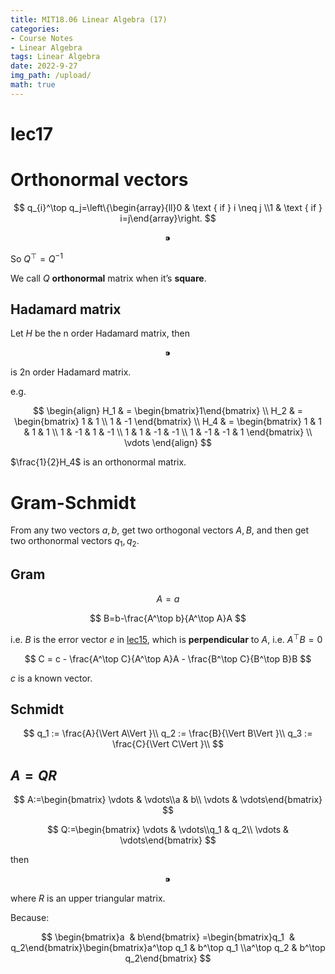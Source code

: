 ```yaml
---
title: MIT18.06 Linear Algebra (17)
categories:
- Course Notes
- Linear Algebra
tags: Linear Algebra
date: 2022-9-27
img_path: /upload/
math: true
---
```


# lec17

# Orthonormal vectors

$$
q_{i}^\top q_j=\left\{\begin{array}{ll}0 & \text { if } i \neq j \\1 & \text { if } i=j\end{array}\right.
$$

$$
⁍
$$

So $Q^\top = Q^{-1}$

We call  $Q$ **orthonormal** matrix when it’s **square**.

## **Hadamard matrix**

Let  $H$ be the n order Hadamard matrix, then 

$$
⁍
$$

is 2n order Hadamard matrix.

e.g.

$$
\begin{align}
H_1 & = \begin{bmatrix}1\end{bmatrix} \\
H_2 & = \begin{bmatrix} 1 & 1 \\ 1 & -1 \end{bmatrix} \\
H_4 & = \begin{bmatrix} 1 & 1 & 1 & 1 \\ 1 & -1 & 1 & -1 \\ 1 & 1 & -1 & -1 \\ 1 & -1 & -1 & 1 \end{bmatrix} \\
\vdots
\end{align}
$$

$\frac{1}{2}H_4$ is an orthonormal matrix.

# Gram-Schmidt

From any two vectors $a ,b$, get two orthogonal vectors $A,B$, and then get two orthonormal vectors $q_1, q_2$.

## Gram

$$
A=a
$$

$$
B=b-\frac{A^\top b}{A^\top A}A
$$

i.e. $B$ is the error vector $e$ in [lec15](https://www.notion.so/lec15-1cf9bf9e292c4607b7d24e1ebf2cbe9c?pvs=21), which is **perpendicular** to $A$, i.e. $A^\top B=0$

$$
C = c - \frac{A^\top C}{A^\top A}A - \frac{B^\top C}{B^\top B}B
$$

 $c$ is a known vector.

## Schmidt

$$
q_1 := \frac{A}{\Vert A\Vert }\\ q_2 := \frac{B}{\Vert B\Vert }\\ q_3 := \frac{C}{\Vert C\Vert }\\
$$

## $A=QR$

$$
A:=\begin{bmatrix} \vdots & \vdots\\a & b\\ \vdots & \vdots\end{bmatrix}
$$

$$
Q:=\begin{bmatrix} \vdots & \vdots\\q_1 & q_2\\ \vdots & \vdots\end{bmatrix}
$$

then

$$
⁍
$$

where $R$ is an upper triangular matrix.

Because:

$$
\begin{bmatrix}a  & b\end{bmatrix} =\begin{bmatrix}q_1  & q_2\end{bmatrix}\begin{bmatrix}a^\top q_1 & b^\top q_1 \\a^\top q_2 & b^\top q_2\end{bmatrix}
$$